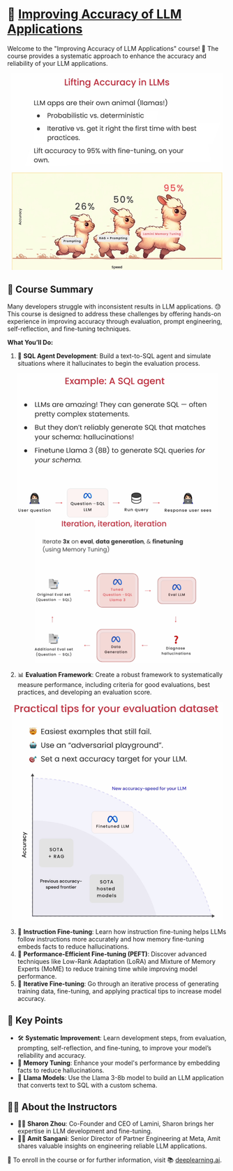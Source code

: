 # 🎯 [Improving Accuracy of LLM Applications](https://www.deeplearning.ai/short-courses/improving-accuracy-of-llm-applications/)

Welcome to the "Improving Accuracy of LLM Applications" course! 🚀 The course provides a systematic approach to enhance the accuracy and reliability of your LLM applications.

<p align="center">
<img src="images/l1_1.png" height="450"> 
</p>

## 📘 Course Summary
Many developers struggle with inconsistent results in LLM applications. 😓 This course is designed to address these challenges by offering hands-on experience in improving accuracy through evaluation, prompt engineering, self-reflection, and fine-tuning techniques.

**What You’ll Do:**
1. 🧠 **SQL Agent Development**: Build a text-to-SQL agent and simulate situations where it hallucinates to begin the evaluation process.
<p align="center">
<img src="images/l1_3.png" height="330"> 
<img src="images/l1_4.png" height="330"> 
</p>

2. 📊 **Evaluation Framework**: Create a robust framework to systematically measure performance, including criteria for good evaluations, best practices, and developing an evaluation score.
<p align="center">
<img src="images/l3_1.png" height="500"> 
</p>

3. 🎯 **Instruction Fine-tuning**: Learn how instruction fine-tuning helps LLMs follow instructions more accurately and how memory fine-tuning embeds facts to reduce hallucinations.
4. 🚀 **Performance-Efficient Fine-tuning (PEFT)**: Discover advanced techniques like Low-Rank Adaptation (LoRA) and Mixture of Memory Experts (MoME) to reduce training time while improving model performance.
5. 🔄 **Iterative Fine-tuning**: Go through an iterative process of generating training data, fine-tuning, and applying practical tips to increase model accuracy.

## 🔑 Key Points
- 🛠️ **Systematic Improvement**: Learn development steps, from evaluation, prompting, self-reflection, and fine-tuning, to improve your model’s reliability and accuracy.
- 🧠 **Memory Tuning**: Enhance your model's performance by embedding facts to reduce hallucinations.
- 🐑 **Llama Models**: Use the Llama 3-8b model to build an LLM application that converts text to SQL with a custom schema.

## 👩‍🏫 About the Instructors
- 👩‍💼 **Sharon Zhou**: Co-Founder and CEO of Lamini, Sharon brings her expertise in LLM development and fine-tuning.
- 👨‍💼 **Amit Sangani**: Senior Director of Partner Engineering at Meta, Amit shares valuable insights on engineering reliable LLM applications.

🔗 To enroll in the course or for further information, visit 📚 [deeplearning.ai](https://www.deeplearning.ai/short-courses/).
